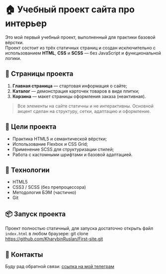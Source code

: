# 🏠 Учебный проект сайта про интерьер

Это мой первый учебный проект, выполненный для практики базовой вёрстки.  
Проект состоит из трёх статичных страниц и создан исключительно с использованием **HTML**, **CSS** и **SCSS** — без JavaScript и функциональной логики.

## 📄 Страницы проекта
1. **Главная страница** — стартовая информация о сайте;
2. **Каталог** — демонстрация карточек товаров в виде плитки;
3. **Корзина** — макет страницы оформления заказа (неактивная).

> Все элементы на сайте статичны и не интерактивны. Основной акцент сделан на структуру, сетки, адаптацию и оформление.

## 🎯 Цели проекта
- Практика HTML5 и семантической вёрстки;
- Использование Flexbox и CSS Grid;
- Применение SCSS для структуризации стилей;
- Работа с кастомными шрифтами и базовой адаптацией.

## 🔧 Технологии
- HTML5
- CSS3 / SCSS (без препроцессора)
- Методология БЭМ (частично)
- Git

## 📦 Запуск проекта
Проект полностью статичный, для запуска достаточно открыть файл `index.html` в любом браузере:
git clone https://github.com/KharybinRuslan/First-site.git

## 💬 Контакты
Буду рад обратной связи: [ссылка на мой телеграм](https://t.me/Ru_Xa_00)

